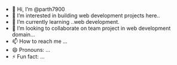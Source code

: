 - 👋 Hi, I’m @parth7900
- 👀 I’m interested in building web development projects here..
- 🌱 I’m currently learning ..web development.
- 💞️ I’m looking to collaborate on team project in web development domain...
- 📫 How to reach me ...
- 😄 Pronouns: ...
- ⚡ Fun fact: ...

<!---
parth7900/parth7900 is a ✨ special ✨ repository because its `README.md` (this file) appears on your GitHub profile.
You can click the Preview link to take a look at your changes.
--->
